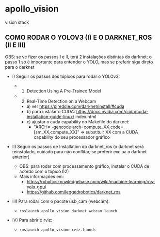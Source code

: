 # apollo_vision
vision stack

## COMO RODAR O YOLOV3 (I) E O DARKNET_ROS (II E III)
OBS: se vc fizer os passos I e II, terá 2 instalações distintas do darknet; o passo 1 só é importante para entender o YOLO, mas se preferir siga direto para o darknet 

- I) Seguir os passos dos tópicos para rodar o YOLOv3:
    - 1) Detection Using A Pre-Trained Model
    - 2) Real-Time Detection on a Webcam
        - a) ver https://pjreddie.com/darknet/install/#cuda
        - b) para instalar o CUDA: https://docs.nvidia.com/cuda/cuda-installation-guide-linux/  index.html
        - c) ajustar o cuda capability no Makefile do darknet:
            - "ARCH= -gencode arch=compute_XX,code=[sm_XX,compute_XX]" => substituir XX com a CUDA capability do seu processador gráfico

- II) Seguir os passos de Installation do darknet_ros (o darknet será reinstalado, cuidado para não conflitar, se preferir exclua o darknet anterior)
    - OBS: para rodar com processamento gráfico, instalar o CUDA de acordo com o tópico I)2)
    - Mais informações em:
        - https://roboticsknowledgebase.com/wiki/machine-learning/ros-yolo-gpu/
        - https://github.com/leggedrobotics/darknet_ros

- III) Para rodar com o pacote usb_cam (webcam):
    - ```roslaunch apollo_vision darknet_webcam.launch```

- IV) Para abrir o rviz:
    - ```roslaunch apollo_vision rviz.launch```
